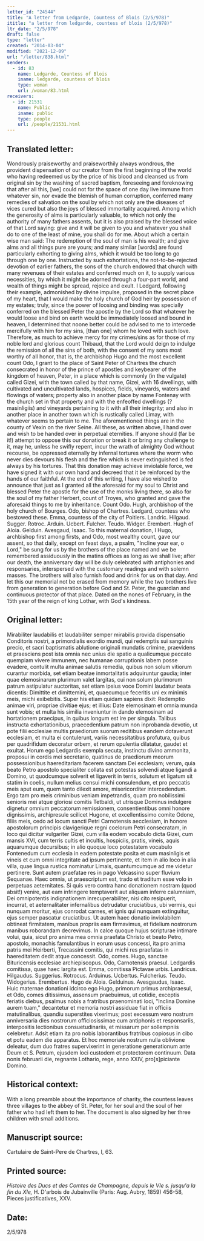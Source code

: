 ```yaml
---
letter_id: "24544"
title: "A letter from Ledgarde, Countess of Blois (2/5/978)"
ititle: "a letter from ledgarde, countess of blois (2/5/978)"
ltr_date: "2/5/978"
draft: false
type: "letter"
created: "2014-03-04"
modified: "2021-12-09"
url: "/letter/838.html"
senders:
  - id: 83
    name: Ledgarde, Countess of Blois
    iname: ledgarde, countess of blois
    type: woman
    url: /woman/83.html
receivers:
  - id: 21531
    name: Public
    iname: public
    type: people
    url: /people/21531.html
---
```

<h2> Translated letter:</h2>Wondrously praiseworthy and praiseworthily always wondrous, the provident dispensation of our creator from the first beginning of the world who having redeemed us by the price of his blood and cleansed us from original sin by the washing of sacred baptism, foreseeing and foreknowing that after all this, [we] could not for the space of one day live immune from whatever sin, nor evade the blemish of human corruption, conferred many remedies of salvation on the soul by which not only are the diseases of vices cured but also the joys of blessed immortality acquired.  Among which the generosity of alms is particularly valuable, to which not only the authority of many fathers assents, but it is also praised by the blessed voice of that Lord saying: give and it will be given to you and whatever you shall do to one of the least of mine, you shall do for me.  About which a certain wise man said:  The redemption of the soul of man is his wealth; and give alms and all things pure are yours; and many similar [words] are found particularly exhorting to giving alms, which it would be too long to go through one by one.  Instructed by such exhortations, the not-to-be-rejected devotion of earlier fathers, the sons of the church endowed that church with many revenues of their estates and conferred much on it, to supply various necessities, by which it might be adorned through a four-part world, and wealth of things might be spread, rejoice and exult.
I Ledgard, following their example, admonished by divine impulse, proposed in the secret place of my heart, that I would make the holy church of God heir by possession of my estates; truly, since the power of loosing and binding was specially conferred on the blessed Peter the apostle by the Lord so that whatever he would loose and bind on earth would be immediately loosed and bound in heaven, I determined that noone better could be advised to me to intercede mercifully with him for my sins, [than one] whom he loved with such love.  Therefore, as much to achieve mercy for my crimes/sins as for those of my noble lord and glorious count Thibaud, that the Lord would deign to indulge the remission of all the sins of both, with the consent of my sons most worthy of all honor, that is, the archbishop Hugo and the most excellent count Odo, I grant to the place of Saint Peter of Chartres the church consecrated in honor of the prince of apostles and keybearer of the kingdom of heaven, Peter, in a place which is commonly (in the vulgate) called Gizei, with the town called by that name, Gizei, with 16 dwellings, with cultivated and uncultivated lands, hospices, fields, vineyards, waters and flowings of waters; property also in another place by name Fontenay with the church set in that property and with the enfeoffed dwellings (? masinligiis) and vineyards pertaining to it with all their integrity; and also in another place in another town which is rustically called Limay, with whatever seems to pertain to me.  The aforementioned things are in the county of Vexin on the river Seine. All these, as written above, I hand over and wish to be handed over in perpetual eternities.
If anyone should (far be it!) attempt to oppose this our donation or break it or bring any challenge to it, may he, unless he swifly repent, incur the wrath of almighty God without recourse, be oppressed eternally by infernal tortures where the worm who never dies devours his flesh and the fire which is never extinguished is fed always by his tortures.  That this donation may achieve inviolable force, we have signed it with our own hand and decreed that it be reinforced by the hands of our faithful.  At the end of this writing, I have also wished to announce that just as I granted all the aforesaid for my soul to Christ and blessed Peter the apostle for the use of the monks living there, so also for the soul of my father Herbert, count of Troyes, who granted and gave the aforesaid things to me by inheritance.
Count Odo.  Hugh, archbishop of the holy church of Bourges.  Odo, bishop of Chartres.  Ledgard, countess who bestowed these.  Emma, countess of the city of Poitiers.  Landric.  Hilgaud.  Sugger.  Rotroc.  Arduin.  Ucbert.  Fulcher.  Teudo.  Widger.  Erembert.  Hugh of Aloia.  Gelduin.  Avesgaud, Isaac.
To this maternal donation, I Hugo, archbishop first among firsts, and Odo, most wealthy count, gave our assent, so that daily, except on feast days, a psalm, "Incline your ear, o Lord," be sung for us by the brothers of the place named and we be remembered assiduously in the matins offices as long as we shall live; after our death, the anniversary day will be duly celebrated with antiphonies and responsaries, interspersed with the customary readings and with solemn masses.  The brothers will also furnish food and drink for us on that day.  And let this our memorial not be erased from memory while the two brothers live from generation to generation before God and St. Peter, the guardian and continuous protector of that place.
Dated on the nones of February, in the 15th year of the reign of king Lothar, with God's kindness.
<h2 class="mt-4"> Original letter:</h2>Mirabiliter laudabilis et laudabiliter semper mirabilis provida dispensatio Conditoris nostri, a primordialis exordio mundi, qui redemptis sui sanguinis precio, et sacri baptismatis ablutione originali mundatis crimine, praevidens et praesciens post ista omnia nec unius die spatio a qualicumque peccato quempiam vivere immunem, nec humanae corruptionis labem posse evadere, contulit multa animae salutis remedia, quibus non solum vitiorum curantur morbida, set etiam beatae inmortalitatis adquiruntur gaudia; inter quae elemosinarum plurimum valet largitas, cui non solum plurimorum patrum astipulatur auctoritas, set etiam ipsius voce Domini laudatur beata dicentis:  Dimittite et dimittemini, et, quaecumque feceritis uni ex minimis meis, michi exibebitis.  Super his etiam quidam sapiens dixit:  Redemptio animae viri, propriae divitiae ejus; et illius:  Date elemosinam et omnia munda sunt vobis; et multa his similia inveniuntur in dando elemosinam ad hortationem praecipus, in quibus longum est ire per singula.  Talibus instructa exhortationibus, praecedentium patrum non inprobanda devotio, ut pote filii ecclesiae multis praediorum suorum reditibus eandem dotaverunt ecclesiam, et multa ei contulerunt, variis necessitatibus profutura, quibus per quadrifidum decoratur orbem, et rerum opulentia dilatatur, gaudet et exultat.
Horum ego Ledgardis exempla secuta, instinctu divino ammonita, proposui in cordis mei secretario, quatinus de praediorum meorum possessionibus haereditariam facerem sanctam Dei ecclesiam; verum, quia beato Petro apostolo specialiter collata est potestas solvendi atque ligandi a Domino, ut quodcumque solverit et ligaverit in terris, solutum et ligatum sit statim in coelis, nullum melius censui michi consulendum, et pro peccatis meis aput eum, quem tanto dilexit amore, misericorditer intercedendum.  Ergo tam pro meis criminibus veniam impetrandis, quam pro nobilissimi senioris mei atque gloriosi comitis Tetbaldi, ut utrisque Dominus indulgere dignetur omnium peccatorum remissionem, consentientibus omni honore dignissimis, archipresule scilicet Hugone, et excellentissimo comite Odone, filiis meis, cedo ad locum sancti Petri Carnotensis aecclesiam, in honore apostolorum principis clavigerique regni coelorum Petri consecratam, in loco qui dicitur vulgariter Gizei, cum villa eodem vocabulo dicta Gizei, cum mansis XVI, cum terris cultis et incultis, hospiciis, pratis, vineis, aquis aquarumque decursibus; in alio quoque loco potestatem vocabulo Fontenedum cum ecclesia in eadem potestate posita et cum masinligis et vineis et cum omni integritate ad ipsum pertinente, et item in alio loco in alia villa, quae lingua rustica nominatur Limais, quantumcumque ad me videtur pertinere.  Sunt autem praefatae res in pago Velcassino super fluvium Sequanae.  Haec omnia, ut praescriptum est, trado et traditum esse volo in perpetuas aeternitates.
Si quis vero contra hanc donationem nostram (quod absit!) venire, aut eam infringere temptaverit aut aliquam inferre calumniam, Dei omnipotentis indignationem inrecuperabiliter, nisi cito resipuerit, incurrat, et aeternalitater infernalibus detrudatur cruciatibus, ubi vermis, qui nunquam moritur, ejus conrodat carnes, et ignis qui nunquam extinguitur, ejus semper pascatur cruciatibus.  Ut autem haec donatio inviolabilem obtineat firmitatem, manibus propriis eam firmavimus, et fidelium nostrorum manibus roborandam decrevimus.  In calce quoque hujus scripturae intimare volui, quia, sicut pro anima mea omnia praefata Christo et beato Petro, apostolo, monachis famulantibus in eorum usus concessi, ita pro anima patris mei Heirberti, Trecassini comitis, qui michi res praefatas in haereditatem dedit atque concessit.
Odo, comes. Hugo, sanctae Bituricensis ecclesiae archiepiscopus. Odo, Carnotensis praesul. Ledgardis comitissa, quae haec largita est. Emma, comitissa Pictavae urbis. Landricus. Hilgaudus. Suggerius. Rotrocus.  Arduinus. Ucbertus. Fulcherius. Teudo. Widogerius. Erembertus. Hugo de Aloia. Gelduinus. Avesgaudus, Isaac.
  Huic maternae donationi idcirco ego Hugo, primorum primus archipraesul, et Odo, comes ditissimus, assensum praebuimus, ut cotidie, exceptis feriatis diebus, psalmus nobis a fratribus praenominati loci, "Inclina Domine aurem tuam," decantetur et memoria nostri assiduae fiat in officiis matutinalibus, quandiu superstites vixerimus; post excessum vero nostrum anniversaria dies nostrorum officiosissimae cum antiphonis et responsariis, interpositis lectionibus consuetudinariis, et missarum per sollempniis celebretur.  Adsit etiam ita pro nobis laborantibus fratribus copiosus in cibo et potu eadem die apparatus.  Et hoc memoriale nostrum nulla oblivione deleatur, dum duo fratres supervixerint in generatione generationum ante Deum et S. Petrum, ejusdem loci custodem et protectorem continuum.
Data nonis februarii die, regnante Lothario, rege, anno XXIV, pro[s]piciante Domino.
<h2 class="mt-4"> Historical context:</h2>With a long preamble about the importance of charity, the countess leaves three villages to the abbey of St. Peter, for her soul and the soul of her father who had left them to her.  The document is also signed by her three children with small additions.
<h2 class="mt-4"> Manuscript source:</h2>Cartulaire de Saint-Pere de Chartres, I, 63.
<h2 class="mt-4"> Printed source:</h2><p><em>Histoire des Ducs et des Comtes de Champagne, depuis le VIe s. jusqu'a la fin du XIe,</em> H. D'arbois de Jubainville (Paris: Aug. Aubry, 1859) 456-58, Pieces justificatives, XXV.</p><h2 class="mt-4"> Date:</h2>2/5/978